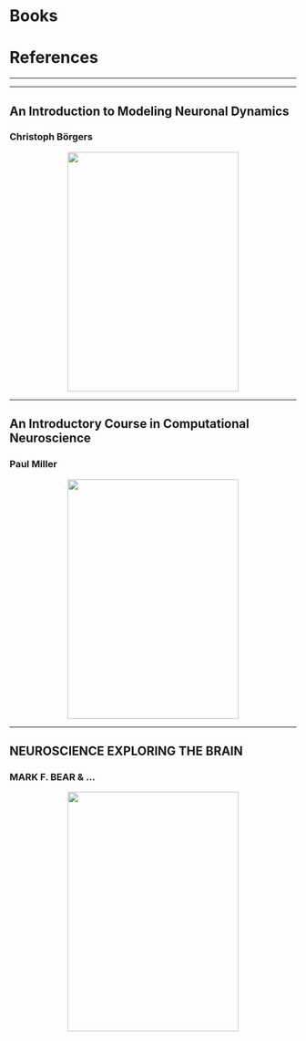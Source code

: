 # Books
# References

__________________________________________________________________
--------------------------------------------------------------

## An Introduction to Modeling Neuronal Dynamics
### Christoph Börgers


 <p align="center">
 <img src="https://github.com/aliseif321/Books/blob/main/B%C3%B6rgers/Untitled.png?raw=true" width="300" height="420" >
 </p>


--------------------------------------------------------------

## An Introductory Course in Computational Neuroscience
### Paul Miller


 <p align="center">
 <img src="https://github.com/aliseif321/Books/blob/main/Miller/Untitled.png?raw=true"width="300" height="420"  >
 </p>



--------------------------------------------------------------
## NEUROSCIENCE EXPLORING THE BRAIN
###  MARK F. BEAR & ...


 <p align="center">
 <img src="https://github.com/aliseif321/Books/blob/main/Bear/Untitled.png?raw=true"width="300" height="420"  >
 </p>
